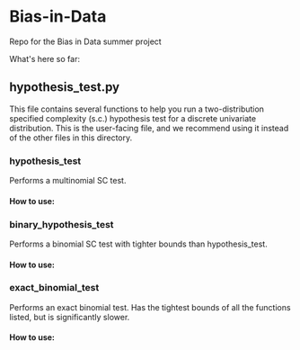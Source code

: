 # Bias-in-Data
Repo for the Bias in Data summer project

What's here so far:

## hypothesis_test.py
This file contains several functions to help you run a two-distribution specified complexity (s.c.) hypothesis test for a discrete univariate distribution. This is the user-facing file, and we recommend using it instead of the other files in this directory.

### hypothesis_test
Performs a multinomial SC test.
#### How to use:

### binary_hypothesis_test
Performs a binomial SC test with tighter bounds than hypothesis_test.
#### How to use:

### exact_binomial_test
Performs an exact binomial test. Has the tightest bounds of all the functions listed, but is significantly slower.
#### How to use:
